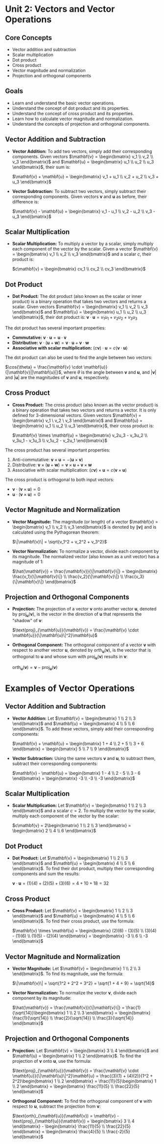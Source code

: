 # Unit 2: Vectors and Vector Operations

## Core Concepts

- Vector addition and subtraction
- Scalar multiplication
- Dot product
- Cross product
- Vector magnitude and normalization
- Projection and orthogonal components

## Goals

- Learn and understand the basic vector operations.
- Understand the concept of dot product and its properties.
- Understand the concept of cross product and its properties.
- Learn how to calculate vector magnitude and normalization.
- Understand the concepts of projection and orthogonal components.

## Vector Addition and Subtraction

- **Vector Addition:** To add two vectors, simply add their corresponding components. Given vectors $\mathbf{v} = \begin{bmatrix} v_1 \\ v_2 \\ v_3 \end{bmatrix}$ and $\mathbf{u} = \begin{bmatrix} u_1 \\ u_2 \\ u_3 \end{bmatrix}$, their sum is:

  $\mathbf{v} + \mathbf{u} = \begin{bmatrix} v_1 + u_1 \\ v_2 + u_2 \\ v_3 + u_3 \end{bmatrix}$

- **Vector Subtraction:** To subtract two vectors, simply subtract their corresponding components. Given vectors $\mathbf{v}$ and $\mathbf{u}$ as before, their difference is:

  $\mathbf{v} - \mathbf{u} = \begin{bmatrix} v_1 - u_1 \\ v_2 - u_2 \\ v_3 - u_3 \end{bmatrix}$

## Scalar Multiplication

- **Scalar Multiplication:** To multiply a vector by a scalar, simply multiply each component of the vector by the scalar. Given a vector $\mathbf{v} = \begin{bmatrix} v_1 \\ v_2 \\ v_3 \end{bmatrix}$ and a scalar $c$, their product is:

  $c\mathbf{v} = \begin{bmatrix} cv_1 \\ cv_2 \\ cv_3 \end{bmatrix}$

## Dot Product

- **Dot Product:** The dot product (also known as the scalar or inner product) is a binary operation that takes two vectors and returns a scalar. Given vectors $\mathbf{v} = \begin{bmatrix} v_1 \\ v_2 \\ v_3 \end{bmatrix}$ and $\mathbf{u} = \begin{bmatrix} u_1 \\ u_2 \\ u_3 \end{bmatrix}$, their dot product is: $\mathbf{v} \cdot \mathbf{u} = v_1u_1 + v_2u_2 + v_3u_3$

The dot product has several important properties:

- **Commutative:** $\mathbf{v} \cdot \mathbf{u} = \mathbf{u} \cdot \mathbf{v}$
- **Distributive:** $\mathbf{v} \cdot (\mathbf{u} + \mathbf{w}) = \mathbf{v} \cdot \mathbf{u} + \mathbf{v} \cdot \mathbf{w}$
- **Associative with scalar multiplication:** $(c\mathbf{v}) \cdot \mathbf{u} = c(\mathbf{v} \cdot \mathbf{u})$

The dot product can also be used to find the angle between two vectors:

  $\cos{\theta} = \frac{\mathbf{v} \cdot \mathbf{u}}{|\mathbf{v}||\mathbf{u}|}$, where $\theta$ is the angle between $\mathbf{v}$ and $\mathbf{u}$, and $|\mathbf{v}|$ and $|\mathbf{u}|$ are the magnitudes of $\mathbf{v}$ and $\mathbf{u}$, respectively.

## Cross Product

- **Cross Product:** The cross product (also known as the vector product) is a binary operation that takes two vectors and returns a vector. It is only defined for 3-dimensional vectors. Given vectors $\mathbf{v} = \begin{bmatrix} v_1 \ v_2 \ v_3 \end{bmatrix}$ and $\mathbf{u} = \begin{bmatrix} u_1 \\ u_2 \\ u_3 \end{bmatrix}$, their cross product is:

  $\mathbf{v} \times \mathbf{u} = \begin{bmatrix} v_2u_3 - v_3u_2 \\ v_3u_1 - v_1u_3 \\ v_1u_2 - v_2u_1 \end{bmatrix}$

The cross product has several important properties:

1. Anti-commutative: $\mathbf{v} \times \mathbf{u} = -(\mathbf{u} \times \mathbf{v})$
2. Distributive: $\mathbf{v} \times (\mathbf{u} + \mathbf{w}) = \mathbf{v} \times \mathbf{u} + \mathbf{v} \times \mathbf{w}$
3. Associative with scalar multiplication: $(c\mathbf{v}) \times \mathbf{u} = c(\mathbf{v} \times \mathbf{u})$

The cross product is orthogonal to both input vectors:

- $\mathbf{v} \cdot (\mathbf{v} \times \mathbf{u}) = 0$
- $\mathbf{u} \cdot (\mathbf{v} \times \mathbf{u}) = 0$

## Vector Magnitude and Normalization

- **Vector Magnitude:** The magnitude (or length) of a vector $\mathbf{v} = \begin{bmatrix} v_1 \\ v_2 \\ v_3 \end{bmatrix}$ is denoted by $\|\mathbf{v}\|$ and is calculated using the Pythagorean theorem:

  $\|\mathbf{v}\| = \sqrt{v_1^2 + v_2^2 + v_3^2}$

- **Vector Normalization:** To normalize a vector, divide each component by its magnitude. The normalized vector (also known as a unit vector) has a magnitude of 1:

  $\hat{\mathbf{v}} = \frac{\mathbf{v}}{\|\mathbf{v}\|} = \begin{bmatrix} \frac{v_1}{\|\mathbf{v}\|} \\ \frac{v_2}{\|\mathbf{v}\|} \\ \frac{v_3}{\|\mathbf{v}\|} \end{bmatrix}$

## Projection and Orthogonal Components

- **Projection:** The projection of a vector $\mathbf{v}$ onto another vector $\mathbf{u}$, denoted by $\text{proj}_{\mathbf{u}}(\mathbf{v})$, is the vector in the direction of $\mathbf{u}$ that represents the "shadow" of $\mathbf{v}$:

  $\text{proj}_{\mathbf{u}}(\mathbf{v}) = \frac{\mathbf{v} \cdot \mathbf{u}}{\|\mathbf{u}\|^2}\mathbf{u}$

- **Orthogonal Component:** The orthogonal component of a vector $\mathbf{v}$ with respect to another vector $\mathbf{u}$, denoted by $\text{orth}_{\mathbf{u}}(\mathbf{v})$, is the vector that is orthogonal to $\mathbf{u}$ and whose sum with $\text{proj}_{\mathbf{u}}
(\mathbf{v})$ results in $\mathbf{v}$:

  $\text{orth}_{\mathbf{u}}(\mathbf{v}) = \mathbf{v} - \text{proj}_{\mathbf{u}}(\mathbf{v})$

# Examples of Vector Operations

## Vector Addition and Subtraction

- **Vector Addition:** Let $\mathbf{v} = \begin{bmatrix} 1 \\ 2 \\ 3 \end{bmatrix}$ and $\mathbf{u} = \begin{bmatrix} 4 \\ 5 \\ 6 \end{bmatrix}$. To add these vectors, simply add their corresponding components:

  $\mathbf{v} + \mathbf{u} = \begin{bmatrix} 1 + 4 \\ 2 + 5 \\ 3 + 6 \end{bmatrix} = \begin{bmatrix} 5 \\ 7 \\ 9 \end{bmatrix}$

- **Vector Subtraction:** Using the same vectors $\mathbf{v}$ and $\mathbf{u}$, to subtract them, subtract their corresponding components:

  $\mathbf{v} - \mathbf{u} = \begin{bmatrix} 1 - 4 \\ 2 - 5 \\ 3 - 6 \end{bmatrix} = \begin{bmatrix} -3 \\ -3 \\ -3 \end{bmatrix}$

## Scalar Multiplication

- **Scalar Multiplication:** Let $\mathbf{v} = \begin{bmatrix} 1 \\ 2 \\ 3 \end{bmatrix}$ and a scalar $c = 2$. To multiply the vector by the scalar, multiply each component of the vector by the scalar:

  $c\mathbf{v} = 2\begin{bmatrix} 1 \\ 2 \\ 3 \end{bmatrix} = \begin{bmatrix} 2 \\ 4 \\ 6 \end{bmatrix}$

## Dot Product

- **Dot Product:** Let $\mathbf{v} = \begin{bmatrix} 1 \\ 2 \\ 3 \end{bmatrix}$ and $\mathbf{u} = \begin{bmatrix} 4 \\ 5 \\ 6 \end{bmatrix}$. To find their dot product, multiply their corresponding components and sum the results:

  $\mathbf{v} \cdot \mathbf{u} = (1)(4) + (2)(5) + (3)(6) = 4 + 10 + 18 = 32$

## Cross Product

- **Cross Product:** Let $\mathbf{v} = \begin{bmatrix} 1 \\ 2 \\ 3 \end{bmatrix}$ and $\mathbf{u} = \begin{bmatrix} 4 \\ 5 \\ 6 \end{bmatrix}$. To find their cross product, use the formula:

  $\mathbf{v} \times \mathbf{u} = \begin{bmatrix} (2)(6) - (3)(5) \\ (3)(4) - (1)(6) \\ (1)(5) - (2)(4) \end{bmatrix} = \begin{bmatrix} -3 \\ 6 \\ -3 \end{bmatrix}$

## Vector Magnitude and Normalization

- **Vector Magnitude:** Let $\mathbf{v} = \begin{bmatrix} 1 \\ 2 \\ 3 \end{bmatrix}$. To find its magnitude, use the formula:

  $\|\mathbf{v}\| = \sqrt{1^2 + 2^2 + 3^2} = \sqrt{1 + 4 + 9} = \sqrt{14}$

- **Vector Normalization:** To normalize the vector $\mathbf{v}$, divide each component by its magnitude:

  $\hat{\mathbf{v}} = \frac{\mathbf{v}}{\|\mathbf{v}\|} = \frac{1}{\sqrt{14}}\begin{bmatrix} 1 \\ 2 \\ 3 \end{bmatrix} = \begin{bmatrix} \frac{1}{\sqrt{14}} \\ \frac{2}{\sqrt{14}} \\ \frac{3}{\sqrt{14}} \end{bmatrix}$

## Projection and Orthogonal Components

- **Projection:** Let $\mathbf{v} = \begin{bmatrix} 3 \\ 4 \end{bmatrix}$ and $\mathbf{u} = \begin{bmatrix} 1 \\ 2 \end{bmatrix}$. To find the projection of $\mathbf{v}$ onto $\mathbf{u}$, use the formula:

  $\text{proj}_{\mathbf{u}}(\mathbf{v}) = \frac{\mathbf{v} \cdot \mathbf{u}}{\|\mathbf{u}\|^2}\mathbf{u} = \frac{(3)(1) + (4)(2)}{1^2 + 2^2}\begin{bmatrix} 1 \\ 2 \end{bmatrix} = \frac{11}{5}\begin{bmatrix} 1 \\ 2 \end{bmatrix} = \begin{bmatrix} \frac{11}{5} \\ \frac{22}{5} \end{bmatrix}$

- **Orthogonal Component:** To find the orthogonal component of $\mathbf{v}$ with respect to $\mathbf{u}$, subtract the projection from $\mathbf{v}$:

  $\text{orth}_{\mathbf{u}}(\mathbf{v}) = \mathbf{v} - \text{proj}_{\mathbf{u}}(\mathbf{v}) = \begin{bmatrix} 3 \\ 4 \end{bmatrix} - \begin{bmatrix} \frac{11}{5} \\ \frac{22}{5} \end{bmatrix} = \begin{bmatrix} \frac{4}{5} \\ \frac{-2}{5} \end{bmatrix}$
